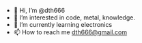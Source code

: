 - 👋 Hi, I’m @dth666
- 👀 I’m interested in code, metal, knowledge.
- 🌱 I’m currently learning electronics
- 📫 How to reach me dth666@gmail.com

<!---
dth666/dth666 is a ✨ special ✨ repository because its `README.md` (this file) appears on your GitHub profile.
You can click the Preview link to take a look at your changes.
--->
